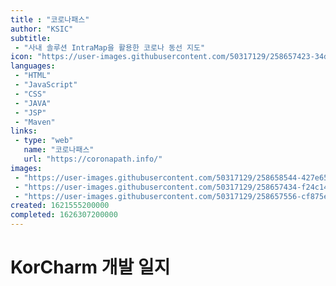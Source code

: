 ```yaml
---
title : "코로나패스"
author: "KSIC"
subtitle:
 - "사내 솔루션 IntraMap을 활용한 코로나 동선 지도"
icon: "https://user-images.githubusercontent.com/50317129/258657423-34d063fc-906d-4c98-b788-6170f32abd96.png"
languages:
 - "HTML"
 - "JavaScript"
 - "CSS"
 - "JAVA"
 - "JSP"
 - "Maven"
links:
 - type: "web"
   name: "코로나패스"
   url: "https://coronapath.info/"
images:
 - "https://user-images.githubusercontent.com/50317129/258658544-427e65dd-616a-43f1-a937-73f4794b1b68.png"
 - "https://user-images.githubusercontent.com/50317129/258657434-f24c140c-5629-4abd-af8c-59ac46573ddc.png"
 - "https://user-images.githubusercontent.com/50317129/258657556-cf875e8d-1c14-4197-8284-4989c032d034.png"
created: 1621555200000
completed: 1626307200000
---
```


# KorCharm 개발 일지

